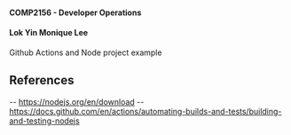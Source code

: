 #### COMP2156 - Developer Operations
#### Lok Yin Monique Lee
Github Actions and Node project example

## References
-- https://nodejs.org/en/download
-- https://docs.github.com/en/actions/automating-builds-and-tests/building-and-testing-nodejs
